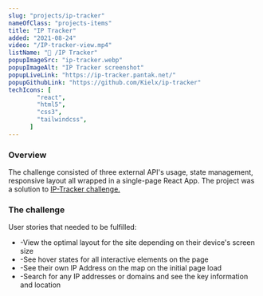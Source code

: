 ```yaml
---
slug: "projects/ip-tracker"
nameOfClass: "projects-items"
title: "IP Tracker"
added: "2021-08-24"
video: "/IP-tracker-view.mp4"
listName: "🎯 /IP Tracker"
popupImageSrc: "ip-tracker.webp"
popupImageAlt: "IP Tracker screenshot"
popupLiveLink: "https://ip-tracker.pantak.net/"
popupGithubLink: "https://github.com/Kielx/ip-tracker"
techIcons: [
        "react",
        "html5",
        "css3",
        "tailwindcss",
      ]
---
```


### Overview

The challenge consisted of three external API's usage, state management, responsive layout all wrapped in a single-page React App.
The project was a solution to <a href="https://www.frontendmentor.io/challenges/ip-address-tracker-I8-0yYAH0" target="_blank" rel="noopener"><span>IP-Tracker challenge.</span></a>
### The challenge


User stories that needed to be fulfilled:
<ul>
<li>-View the optimal layout for the site depending on their device's screen size</li>
<li>-See hover states for all interactive elements on the page</li>
<li>-See their own IP Address on the map on the initial page load</li>
<li>-Search for any IP addresses or domains and see the key information and location</li>

</ul>
